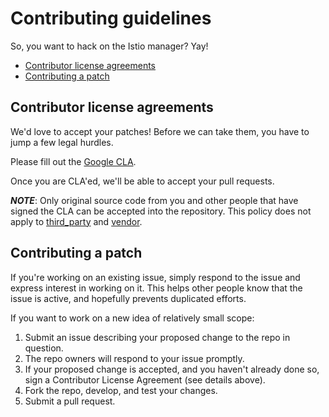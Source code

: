 # Contributing guidelines

So, you want to hack on the Istio manager? Yay!

- [Contributor license agreements](#contributor-license-agreements)
- [Contributing a patch](#contributing-a-patch)

## Contributor license agreements

We'd love to accept your patches! Before we can take them, you have to jump a
few legal hurdles.

Please fill out the [Google CLA](https://cla.developers.google.com).

Once you are CLA'ed, we'll be able to accept your pull requests.

***NOTE***: Only original source code from you and other people that have
signed the CLA can be accepted into the repository. This policy does not
apply to [third_party](third_party/) and [vendor](vendor/).

## Contributing a patch

If you're working on an existing issue, simply respond to the issue and express
interest in working on it. This helps other people know that the issue is
active, and hopefully prevents duplicated efforts.

If you want to work on a new idea of relatively small scope:

1. Submit an issue describing your proposed change to the repo in question.
1. The repo owners will respond to your issue promptly.
1. If your proposed change is accepted, and you haven't already done so, sign a
   Contributor License Agreement (see details above).
1. Fork the repo, develop, and test your changes.
1. Submit a pull request.
